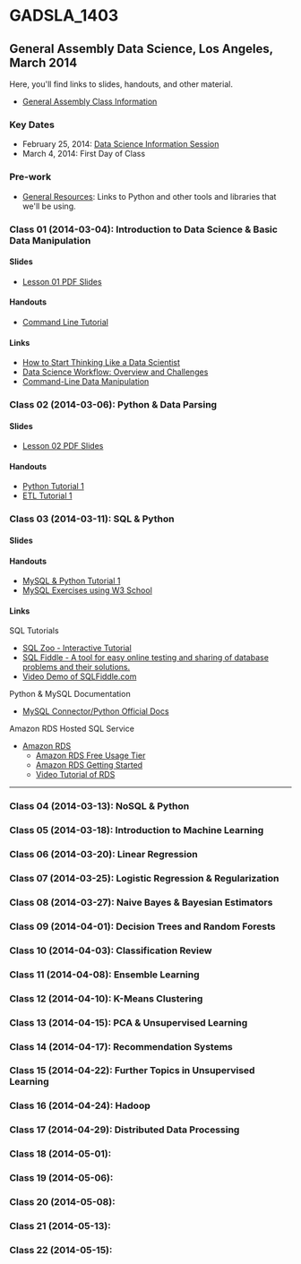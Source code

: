 GADSLA_1403
===========

General Assembly Data Science, Los Angeles, March 2014
------------------------------------------------------

Here, you'll find links to slides, handouts, and other material.
- [General Assembly Class Information](https://generalassemb.ly/education/data-science/los-angeles)

### Key Dates

- February 25, 2014: [Data Science Information Session](https://generalassemb.ly/education/data-science/los-angeles)
- March 4, 2014: First Day of Class

### Pre-work

- [General Resources](https://github.com/adparker/GADSLA_1403/wiki/General-Resources): Links to Python and other tools and libraries that we'll be using.

### Class 01 (2014-03-04): Introduction to Data Science & Basic Data Manipulation
#### Slides

- [Lesson 01 PDF Slides](https://github.com/adparker/GADSLA_1403/blob/master/slides/gadsla_1403_lesson01.pdf?raw=true)

#### Handouts

- [Command Line Tutorial](https://github.com/adparker/GADSLA_1403/wiki/Command-line-tutorial)

#### Links

- [How to Start Thinking Like a Data Scientist](http://blogs.hbr.org/2013/11/how-to-start-thinking-like-a-data-scientist/)
- [Data Science Workflow: Overview and Challenges](http://cacm.acm.org/blogs/blog-cacm/169199-data-science-workflow-overview-and-challenges/fulltext)
- [Command-Line Data Manipulation](http://planspace.org/2013/05/21/command-line-data-manipulation/)

### Class 02 (2014-03-06): Python & Data Parsing

#### Slides
- [Lesson 02 PDF Slides](https://github.com/adparker/GADSLA_1403/blob/master/slides/gadsla_1403_lesson02.pdf?raw=true)

#### Handouts

- [Python Tutorial 1](https://github.com/adparker/GADSLA_1403/wiki/Python-Tutorial-01)
- [ETL Tutorial 1](https://github.com/adparker/GADSLA_1403/wiki/ETL-Tutorial-01--Amazon-Movie-Reviews)



### Class 03 (2014-03-11): SQL & Python

#### Slides

#### Handouts

- [MySQL & Python Tutorial 1](https://github.com/adparker/GADSLA_1403/wiki/MySQL-5-Tutorial-01)
- [MySQL Exercises using W3 School](https://github.com/adparker/GADSLA_1403/wiki/MySQL-Exercises-Using-W3-School)

#### Links

SQL Tutorials

- [SQL Zoo - Interactive Tutorial](http://sqlzoo.net/wiki/Main_Page)
- [SQL Fiddle -  A tool for easy online testing and sharing of database problems and their solutions.](http://sqlfiddle.com/)
 - [Video Demo of SQLFiddle.com](https://www.youtube.com/watch?v=DDVOMRvyAS4)

Python & MySQL Documentation

- [MySQL Connector/Python Official Docs](http://dev.mysql.com/doc/connector-python/en/index.html)

Amazon RDS Hosted SQL Service

- [Amazon RDS](http://aws.amazon.com/rds/)
  - [Amazon RDS Free Usage Tier](http://aws.amazon.com/rds/free/)
  - [Amazon RDS Getting Started](http://docs.aws.amazon.com/AmazonRDS/latest/UserGuide/CHAP_GettingStarted.html)
  - [Video Tutorial of RDS](https://www.youtube.com/watch?v=FLY87sQtEts)

---


### Class 04 (2014-03-13): NoSQL & Python

### Class 05 (2014-03-18): Introduction to Machine Learning

### Class 06 (2014-03-20): Linear Regression

### Class 07 (2014-03-25): Logistic Regression & Regularization

### Class 08 (2014-03-27): Naive Bayes & Bayesian Estimators

### Class 09 (2014-04-01): Decision Trees and Random Forests

### Class 10 (2014-04-03): Classification Review

### Class 11 (2014-04-08): Ensemble Learning

### Class 12 (2014-04-10): K-Means Clustering

### Class 13 (2014-04-15): PCA & Unsupervised Learning

### Class 14 (2014-04-17): Recommendation Systems

### Class 15 (2014-04-22): Further Topics in Unsupervised Learning

### Class 16 (2014-04-24): Hadoop

### Class 17 (2014-04-29): Distributed Data Processing

### Class 18 (2014-05-01):

### Class 19 (2014-05-06):

### Class 20 (2014-05-08):

### Class 21 (2014-05-13):

### Class 22 (2014-05-15):
